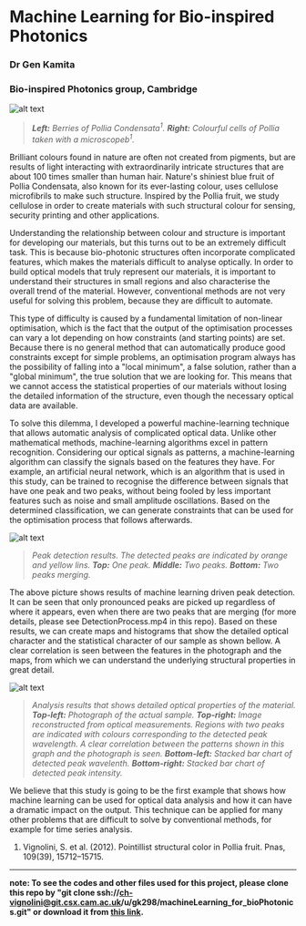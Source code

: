 Machine Learning for Bio-inspired Photonics
==================================
### Dr Gen Kamita
### Bio-inspired Photonics group, Cambridge


   ![alt text](https://dl.dropboxusercontent.com/u/3543207/polliaFruit.png "Fruit of Pollia Condensata")

>*<strong>Left:</strong> Berries of Pollia Condensata<sup>1</sup>. <strong> Right:</strong>  Colourful cells of Pollia taken with a microscopeb<sup>1</sup>.*


Brilliant colours found in nature are often not created from pigments, but are results of light interacting with extraordinarily intricate structures that are about 100 times smaller than human hair. Nature's shiniest blue fruit of Pollia Condensata, also known for its ever-lasting colour, uses cellulose microfibrils to make such structure. Inspired by the Pollia fruit, we study cellulose in order to create materials with such structural colour for sensing, security printing and other applications.

Understanding the relationship between colour and structure is important for developing our materials, but this turns out to be an extremely difficult task. This is because bio-photonic structures often incorporate complicated features, which makes the materials difficult to analyse optically. In order to build optical models that truly represent our materials, it is important to understand their structures in small regions and also characterise the overall trend of the material. However, conventional methods are not very useful for solving this problem, because they are difficult to automate. 

This type of difficulty is caused by a fundamental limitation of non-linear optimisation, which is the fact that the output of the optimisation processes can vary a lot depending on how constraints (and starting points) are set. Because there is no general method that can automatically produce good constraints except for simple problems, an optimisation program always has the possibility of falling into a "local minimum", a false solution, rather than a "global minimum", the true solution that we are looking for. This means that we cannot access the statistical properties of our materials without losing the detailed information of the structure, even though the necessary optical data are available. 

To solve this dilemma, I developed a powerful machine-learning technique that allows automatic analysis of complicated optical data. Unlike other mathematical methods, machine-learning algorithms excel in pattern recognition. Considering our optical signals as patterns, a machine-learning algorithm can classify the signals based on the features they have. For example, an artificial neural network, which is an algorithm that is used in this study, can be trained to recognise the difference between signals that have one peak and two peaks, without being fooled by less important features such as noise and small amplitude oscillations. Based on the determined classification, we can generate constraints that can be used for the optimisation process that follows afterwards.



![alt text](https://dl.dropboxusercontent.com/u/3543207/peaks_small.png  "Detected peaks")

>*Peak detection results. The detected peaks are indicated by orange and yellow lins. <strong>Top:</strong> One peak. <strong>Middle:</strong> Two peaks. <strong>Bottom:</strong> Two peaks merging.*


The above picture shows results of machine learning driven peak detection. It can be seen that only pronounced peaks are picked up regardless of where it appears, even when there are two peaks that are merging (for more details, please see DetectionProcess.mp4 in this repo). Based on these results, we can create maps and histograms that show the detailed optical character and the statistical character of our sample as shown bellow. A clear correlation is seen between the features in the photograph and the maps, from which we can understand the underlying structural properties in great detail.

![alt text](https://dl.dropboxusercontent.com/u/3543207/map.tif "maps")

>*Analysis results that shows detailed optical properties of the material. <strong>Top-left:</strong> Photograph of the actual sample. <strong>Top-right:</strong> Image reconstructed from optical measurements. Regions with two peaks are indicated with colours corresponding to the detected peak wavelength. A clear correlation between the patterns shown in this graph and the photograph is seen. <strong>Bottom-left:</strong> Stacked bar chart of detected peak wavelenth. <strong>Bottom-right:</strong> Stacked bar chart of detected peak intensity.*


We believe that this study is going to be the first example that shows how machine learning can be used for optical data analysis and how it can have a dramatic impact on the output. This technique can be applied for many other problems that are difficult to solve by conventional methods, for example for time series analysis.


1. Vignolini, S. et al. (2012). Pointillist structural color in Pollia fruit. Pnas, 109(39), 15712–15715.

---
**note: To see the codes and other files used for this project, please clone this repo by "git clone ssh://ch-vignolini@git.csx.cam.ac.uk/u/gk298/machineLearning\_for\_bioPhotonics.git" or download it from [this link](https://git.csx.cam.ac.uk/i/ch-vignolini/u/gk298/machineLearning_for_bioPhotonics.git/snapshot/cdde9268f75771ec70c6a100044acb2c38100ea7.zip).**

